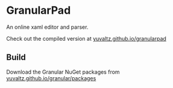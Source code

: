 GranularPad
===========
An online xaml editor and parser.

Check out the compiled version at [yuvaltz.github.io/granularpad](http://yuvaltz.github.io/granularpad)


Build
-----
Download the Granular NuGet packages from [yuvaltz.github.io/granular/packages](http://yuvaltz.github.io/granular/packages)
